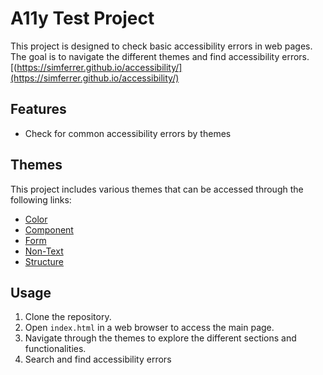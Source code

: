 # A11y Test Project

This project is designed to check basic accessibility errors in web pages.
The goal is to navigate the different themes and find accessibility errors.
[(https://simferrer.github.io/accessibility/](https://simferrer.github.io/accessibility/)

## Features

- Check for common accessibility errors by themes

## Themes

This project includes various themes that can be accessed through the following links:

- [Color](https://simferrer.github.io/accessibility/color/)
- [Component](https://simferrer.github.io/accessibility/component/)
- [Form](https://simferrer.github.io/accessibility/form/)
- [Non-Text](https://simferrer.github.io/accessibility/non-text/)
- [Structure](https://simferrer.github.io/accessibility/structure/)

## Usage

1. Clone the repository.
2. Open `index.html` in a web browser to access the main page.
3. Navigate through the themes to explore the different sections and functionalities.
4. Search and find accessibility errors
